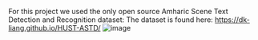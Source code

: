 For this  project we used the only open source Amharic Scene Text Detection and Recognition dataset:
The dataset is found here: https://dk-liang.github.io/HUST-ASTD/
![image](https://github.com/user-attachments/assets/0a5b4718-b46b-42e5-a8f6-4a3abab4c8e3)
